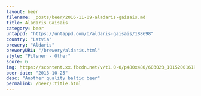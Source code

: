 ```yaml
---
layout: beer
filename: _posts/beer/2016-11-09-aladaris-gaisais.md
title: Aladaris Gaisais
category: beer
untappd: "https://untappd.com/b/aldaris-gaisais/188698"
country: "Latvia"
brewery: "Aldaris"
breweryURL: "/brewery/aldaris.html"
style: "Pilsner - Other"
score: 6
img: https://scontent.xx.fbcdn.net/v/t1.0-0/p480x480/603023_10152001619908745_1091913425_n.jpg?oh=48445e913379c50547e1436d737b0be5&oe=5A245202
beer-date: "2013-10-25"
desc: "Another quality baltic beer"
permalink: /beer/:title.html
---
```

